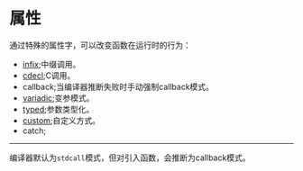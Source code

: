 # 属性

通过特殊的属性字，可以改变函数在运行时的行为：
* [infix](infix.md);中缀调用。
* [cdecl](cdecl.md);C调用。
* callback;当编译器推断失败时手动强制callback模式。
* [variadic](variadic.md);变参模式。
* [typed](typed.md);参数类型化。
* [custom](custom.md);自定义方式。
* catch;


----
编译器默认为`stdcall`模式，但对引入函数，会推断为callback模式。